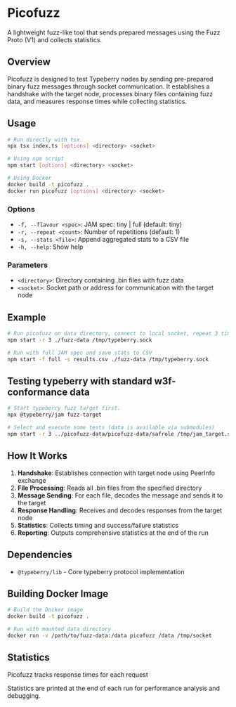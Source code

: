 # Picofuzz

A lightweight fuzz-like tool that sends prepared messages using the Fuzz Proto (V1) and collects statistics.

## Overview

Picofuzz is designed to test Typeberry nodes by sending pre-prepared binary fuzz messages through socket communication. It establishes a handshake with the target node, processes binary files containing fuzz data, and measures response times while collecting statistics.

## Usage

```bash
# Run directly with tsx
npx tsx index.ts [options] <directory> <socket>

# Using npm script
npm start [options] <directory> <socket>

# Using Docker
docker build -t picofuzz .
docker run picofuzz [options] <directory> <socket>
```

### Options

- `-f, --flavour <spec>`: JAM spec: tiny | full (default: tiny)
- `-r, --repeat <count>`: Number of repetitions (default: 1)
- `-s, --stats <file>`: Append aggregated stats to a CSV file
- `-h, --help`: Show help

### Parameters

- `<directory>`: Directory containing .bin files with fuzz data
- `<socket>`: Socket path or address for communication with the target node

## Example

```bash
# Run picofuzz on data directory, connect to local socket, repeat 3 times
npm start -r 3 ./fuzz-data /tmp/typeberry.sock

# Run with full JAM spec and save stats to CSV
npm start -f full -s results.csv ./fuzz-data /tmp/typeberry.sock
```

## Testing typeberry with standard w3f-conformance data

```bash
# Start typeberry fuzz target first.
npx @typeberry/jam fuzz-target

# Select and execute some tests (data is available via submodules)
npm start -r 3 ../picofuzz-data/picofuzz-data/safrole /tmp/jam_target.sock
```

## How It Works

1. **Handshake**: Establishes connection with target node using PeerInfo exchange
2. **File Processing**: Reads all .bin files from the specified directory
3. **Message Sending**: For each file, decodes the message and sends it to the target
4. **Response Handling**: Receives and decodes responses from the target node
5. **Statistics**: Collects timing and success/failure statistics
6. **Reporting**: Outputs comprehensive statistics at the end of the run

## Dependencies

- `@typeberry/lib` - Core typeberry protocol implementation

## Building Docker Image

```bash
# Build the Docker image
docker build -t picofuzz .

# Run with mounted data directory
docker run -v /path/to/fuzz-data:/data picofuzz /data /tmp/socket
```

## Statistics

Picofuzz tracks response times for each request

Statistics are printed at the end of each run for performance analysis and debugging.

